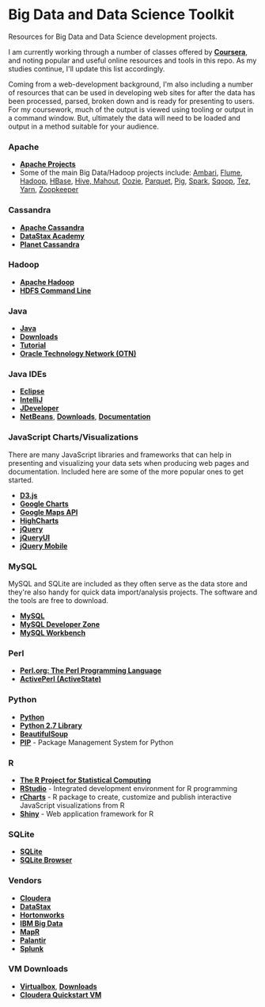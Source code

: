 # Big Data and Data Science Toolkit

Resources for Big Data and Data Science development projects. 

I am currently working through a number of classes offered by <a href="https://www.coursera.org/" target="_blank"><strong>Coursera</strong></a>, and noting popular and useful online resources and tools in this repo. As my studies continue, I'll update this list accordingly.

Coming from a web-development background, I'm also including a number of resources that can be used in developing web sites for after the data has been processed, parsed, broken down and is ready for presenting to users. For my coursework, much of the output is viewed using tooling or output in a command window. But, ultimately the data will need to be loaded and output in a method suitable for your audience.

### Apache

- **<a href="http://www.apache.org/index.html#projects-list" target="_blank" title="Apache Projects">Apache Projects</a>**
- Some of the main Big Data/Hadoop projects include: <a href="http://ambari.apache.org/" target="_blank">Ambari</a>, 
<a href="http://flume.apache.org/" target="_blank">Flume</a>, 
<a href="http://hadoop.apache.org/" target="_blank">Hadoop</a>, 
<a href="http://hbase.apache.org/" target="_blank">HBase</a>, 
<a href="http://hive.apache.org/" target="_blank">Hive, 
<a href="http://mahout.apache.org/" target="_blank">Mahout</a>, 
<a href="http://oozie.apache.org/" target="_blank">Oozie</a>, 
<a href="http://parquet.apache.org/" target="_blank">Parquet</a>, 
<a href="http://pig.apache.org/" target="_blank">Pig</a>, 
<a href="http://spark.apache.org/" target="_blank">Spark</a>,
<a href="http://sqoop.apache.org/" target="_blank">Sqoop</a>, 
<a href="http://tez.apache.org/" target="_blank">Tez</a>, 
<a href="" target="_blank">Yarn</a>, 
<a href="http://zookeeper.apache.org/" target="_blank">Zoopkeeper</a>   

### Cassandra

- **<a href="http://cassandra.apache.org/" target="_blank" title="Apache Cassandra">Apache  Cassandra</a>**
- **<a href="https://academy.datastax.com/" target="_blank" title="DataStax Academy">DataStax Academy</a>**
- **<a href="http://www.planetcassandra.org/" target="_blank" title="Planet Cassandra">Planet Cassandra</a>**

### Hadoop

- **<a href="https://hadoop.apache.org/" target="_blank" title="Apache Hadoop">Apache Hadoop</a>**
- **<a href="https://hadoop.apache.org/docs/stable/hadoop-project-dist/hadoop-hdfs/HDFSCommands.html" target="_blank">HDFS Command Line</a>**

### Java

- **<a href="https://www.oracle.com/java/index.html" target="_blank" title="Java">Java</a>**
- **<a href="http://www.oracle.com/technetwork/java/javase/downloads/index.html" target="_blank" title="Java Downloads">Downloads</a>**
- **<a href="https://docs.oracle.com/javase/tutorial/" target="_blank" title="Java">Tutorial</a>**
- **<a href="http://www.oracle.com/technetwork/java/index.html" target="_blank" title="OTN Java">Oracle Technology Network (OTN)</a>**

### Java IDEs

- **<a href="https://eclipse.org/" target="_blank" title="Eclipse">Eclipse</a>**
- **<a href="https://www.jetbrains.com/idea/" target="_blank" title="IntelliJ">IntelliJ</a>**
- **<a href="http://www.oracle.com/technetwork/developer-tools/jdev/overview/index.html" target="_blank" title="JDeveloper">JDeveloper</a>**
- **<a href="https://netbeans.org/" target="_blank" title="NetBeans">NetBeans</a>**, **<a href="https://netbeans.org/downloads/" target="_blank" title="NetBeans Downloads">Downloads</a>**, **<a href="https://netbeans.org/kb/index.html" target="_blank" title="NetBeans Documentation">Documentation</a>** 
 
### JavaScript Charts/Visualizations

There are many JavaScript libraries and frameworks that can help in presenting and visualizing your data sets when producing web pages and documentation. Included here are some of the more popular ones to get started.

- **<a href="https://d3js.org/" target="_blank" title="D3.js">D3.js</a>**
- **<a href="https://developers.google.com/chart/" target="_blank" title="Google Charts">Google Charts</a>**
- **<a href="https://developers.google.com/maps/" target="_blank" title="Google Maps API">Google Maps API</a>**
- **<a href="http://www.highcharts.com/" target="_blank" title="HighCharts">HighCharts</a>**
- **<a href="https://jquery.com/" target="_blank" title="jQuery">jQuery</a>**
- **<a href="https://jqueryui.com/" target="_blank" title="jQueryUI">jQueryUI</a>**
- **<a href="http://jquerymobile.com/" target="_blank" title="">jQuery Mobile</a>**
 
### MySQL

MySQL and SQLite are included as they often serve as the data store and they're also handy for quick data import/analysis projects. The software and the tools are free to download.

- **<a href="https://www.mysql.com/" target="_blank" title="MySQL">MySQL</a>**
- **<a href="http://dev.mysql.com/" target="_blank" title="MySQL Developer Zone">MySQL Developer Zone</a>**
- **<a href="https://www.mysql.com/products/workbench/" target="_blank" title="MySQL Workbench">MySQL Workbench</a>**

### Perl

- **<a href="https://www.perl.org/" target="_blank" title="Perl">Perl.org: The Perl Programming Language</a>**
- **<a href="http://www.activestate.com/activeperl" target="_blank" title="ActivePerl">ActivePerl (ActiveState)</a>**

### Python

- **<a href="https://www.python.org/" target="_blank" title="Python">Python</a>**
- **<a href="https://docs.python.org/2/library/" target="_blank" title="Python 2.7 Library">Python 2.7 Library</a>**
- **<a href="https://www.crummy.com/software/BeautifulSoup/" target="_blank">BeautifulSoup</a>**
- **<a href="https://pip.pypa.io/en/stable/" target="_blank">PIP</a>** - Package Management System for Python
    
### R

- **<a href="https://www.r-project.org/" target="_blank" title="R">The R Project for Statistical Computing</a>**
- **<a href="https://www.rstudio.com/" target="_blank" title="R">RStudio</a>** - Integrated development environment for R programming
- **<a href="http://rcharts.io/" target="_blank" title="R">rCharts</a>** - R package to create, customize and publish interactive JavaScript visualizations from R
- **<a href="http://shiny.rstudio.com/" target="_blank" title="R">Shiny</a>** - Web application framework for R

### SQLite
- **<a href="https://www.sqlite.org/" target="_blank" title="SQLite">SQLite</a>**
- **<a href="http://sqlitebrowser.org/" target="_blank" title="SQLite Browser">SQLite Browser</a>**

### Vendors
- **<a href="http://cloudera.com/" target="_blank">Cloudera</a>**
- **<a href="http://www.datastax.com/" target="_blank">DataStax</a>**
- **<a href="http://hortonworks.com/hadoop/" target="_blank" title="Hortonworks">Hortonworks</a>**
- **<a href="http://www.ibm.com/big-data/us/en/" target="_blank">IBM Big Data</a>**
- **<a href="https://www.mapr.com/" target="_blank">MapR</a>**
- **<a href="https://www.palantir.com/" target="_blank">Palantir</a>**
- **<a href="http://www.splunk.com/" target="_blank">Splunk</a>**

### VM Downloads
- **<a href="https://www.virtualbox.org/" target="_blank" title="Virtualbox">Virtualbox</a>**, **<a href="https://www.virtualbox.org/wiki/Downloads" target="_blank" title="Virtualbox Downloads">Downloads</a>**
- **<a href="https://downloads.cloudera.com/demo_vm/virtualbox/cloudera-quickstart-vm-5.4.2-0-virtualbox.zip" target="_blank" title="Cloudera Quickstart VM">Cloudera Quickstart VM</a>**






